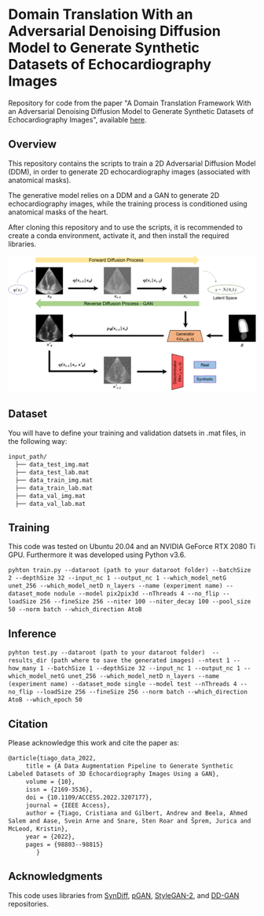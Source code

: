 # Domain Translation With an Adversarial Denoising Diffusion Model to Generate Synthetic Datasets of Echocardiography Images

Repository for code from the paper "A Domain Translation Framework With an Adversarial Denoising Diffusion Model to Generate Synthetic Datasets of Echocardiography Images", available [here](https://ieeexplore.ieee.org/document/10049068).


## Overview

This repository contains the scripts to train a 2D Adversarial Diffusion Model (DDM), in order to generate 2D echocardiography images (associated with anatomical masks). 

The generative model relies on a DDM and a GAN to generate 2D echocardiography images, while the training process is conditioned using anatomical masks of the heart.

After cloning this repository and to use the scripts, it is recommended to create a conda environment, activate it, and then install the required libraries.

![ddm+gan](fig/DIFFUSION_ddm+gan.png)


## Dataset
You will have to define your training and validation datsets in .mat files, in the following way:

```
input_path/
  ├── data_test_img.mat
  ├── data_test_lab.mat
  ├── data_train_img.mat
  ├── data_train_lab.mat
  ├── data_val_img.mat
  ├── data_val_lab.mat
```


## Training

This code was tested on Ubuntu 20.04 and an NVIDIA GeForce RTX 2080 Ti GPU. Furthermore it was developed using Python v3.6.

```
pyhton train.py --dataroot (path to your dataroot folder) --batchSize 2 --depthSize 32 --input_nc 1 --output_nc 1 --which_model_netG unet_256 --which_model_netD n_layers --name (experiment name) --dataset_mode nodule --model pix2pix3d --nThreads 4 --no_flip --loadSize 256 --fineSize 256 --niter 100 --niter_decay 100 --pool_size 50 --norm batch --which_direction AtoB
```


## Inference

```
pyhton test.py --dataroot (path to your dataroot folder)  --results_dir (path where to save the generated images) --ntest 1 --how_many 1 --batchSize 1 --depthSize 32 --input_nc 1 --output_nc 1 --which_model_netG unet_256 --which_model_netD n_layers --name (experiment name) --dataset_mode single --model test --nThreads 4 --no_flip --loadSize 256 --fineSize 256 --norm batch --which_direction AtoB --which_epoch 50
```


## Citation

Please acknowledge this work and cite the paper as:

```
@article{tiago_data_2022,
	 title = {A Data Augmentation Pipeline to Generate Synthetic Labeled Datasets of 3D Echocardiography Images Using a GAN},
	 volume = {10},
	 issn = {2169-3536},
	 doi = {10.1109/ACCESS.2022.3207177},
	 journal = {IEEE Access},
	 author = {Tiago, Cristiana and Gilbert, Andrew and Beela, Ahmed Salem and Aase, Svein Arne and Snare, Sten Roar and Šprem, Jurica and McLeod, Kristin},
	 year = {2022},
	 pages = {98803--98815}
        }
```


## Acknowledgments
This code uses libraries from [SynDiff](https://github.com/icon-lab/SynDiff), [pGAN](https://github.com/icon-lab/pGAN-cGAN), [StyleGAN-2](https://github.com/NVlabs/stylegan2), and [DD-GAN](https://github.com/NVlabs/denoising-diffusion-gan) repositories.
